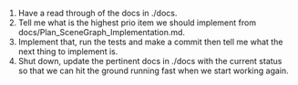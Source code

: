 1. Have a read through of the docs in ./docs.
2. Tell me what is the highest prio item we should implement from docs/Plan_SceneGraph_Implementation.md.
3. Implement that, run the tests and make a commit then tell me what the next thing to implement is.
4. Shut down, update the pertinent docs in ./docs with the current status so that we can hit the ground running fast when we start working again.